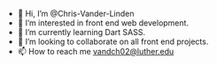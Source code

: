 - 👋 Hi, I’m @Chris-Vander-Linden
- 👀 I’m interested in front end web development.
- 🌱 I’m currently learning Dart SASS.
- 💞️ I’m looking to collaborate on all front end projects.
- 📫 How to reach me vandch02@luther.edu

<!---
Chris-Vander-Linden/Chris-Vander-Linden is a ✨ special ✨ repository because its `README.md` (this file) appears on your GitHub profile.
You can click the Preview link to take a look at your changes.
--->
